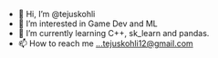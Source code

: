 - 👋 Hi, I’m @tejuskohli
- 👀 I’m interested in Game Dev and ML
- 🌱 I’m currently learning C++, sk_learn and pandas.
- 📫 How to reach me ...tejuskohli12@gmail.com

<!---
tejuskohli/tejuskohli is a ✨ special ✨ repository because its `README.md` (this file) appears on your GitHub profile.
You can click the Preview link to take a look at your changes.
--->
